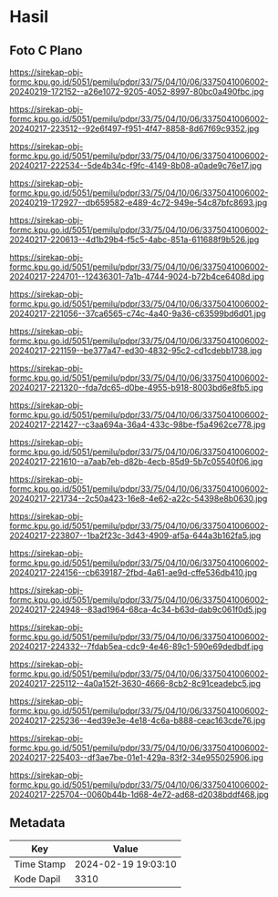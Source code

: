 # Hasil

## Foto C Plano

https://sirekap-obj-formc.kpu.go.id/5051/pemilu/pdpr/33/75/04/10/06/3375041006002-20240219-172152--a26e1072-9205-4052-8997-80bc0a490fbc.jpg

https://sirekap-obj-formc.kpu.go.id/5051/pemilu/pdpr/33/75/04/10/06/3375041006002-20240217-223512--92e6f497-f951-4f47-8858-8d67f69c9352.jpg

https://sirekap-obj-formc.kpu.go.id/5051/pemilu/pdpr/33/75/04/10/06/3375041006002-20240217-222534--5de4b34c-f9fc-4149-8b08-a0ade9c76e17.jpg

https://sirekap-obj-formc.kpu.go.id/5051/pemilu/pdpr/33/75/04/10/06/3375041006002-20240219-172927--db659582-e489-4c72-949e-54c87bfc8693.jpg

https://sirekap-obj-formc.kpu.go.id/5051/pemilu/pdpr/33/75/04/10/06/3375041006002-20240217-220613--4d1b29b4-f5c5-4abc-851a-611688f9b526.jpg

https://sirekap-obj-formc.kpu.go.id/5051/pemilu/pdpr/33/75/04/10/06/3375041006002-20240217-224701--12436301-7a1b-4744-9024-b72b4ce6408d.jpg

https://sirekap-obj-formc.kpu.go.id/5051/pemilu/pdpr/33/75/04/10/06/3375041006002-20240217-221056--37ca6565-c74c-4a40-9a36-c63599bd6d01.jpg

https://sirekap-obj-formc.kpu.go.id/5051/pemilu/pdpr/33/75/04/10/06/3375041006002-20240217-221159--be377a47-ed30-4832-95c2-cd1cdebb1738.jpg

https://sirekap-obj-formc.kpu.go.id/5051/pemilu/pdpr/33/75/04/10/06/3375041006002-20240217-221320--fda7dc65-d0be-4955-b918-8003bd6e8fb5.jpg

https://sirekap-obj-formc.kpu.go.id/5051/pemilu/pdpr/33/75/04/10/06/3375041006002-20240217-221427--c3aa694a-36a4-433c-98be-f5a4962ce778.jpg

https://sirekap-obj-formc.kpu.go.id/5051/pemilu/pdpr/33/75/04/10/06/3375041006002-20240217-221610--a7aab7eb-d82b-4ecb-85d9-5b7c05540f06.jpg

https://sirekap-obj-formc.kpu.go.id/5051/pemilu/pdpr/33/75/04/10/06/3375041006002-20240217-221734--2c50a423-16e8-4e62-a22c-54398e8b0630.jpg

https://sirekap-obj-formc.kpu.go.id/5051/pemilu/pdpr/33/75/04/10/06/3375041006002-20240217-223807--1ba2f23c-3d43-4909-af5a-644a3b162fa5.jpg

https://sirekap-obj-formc.kpu.go.id/5051/pemilu/pdpr/33/75/04/10/06/3375041006002-20240217-224156--cb639187-2fbd-4a61-ae9d-cffe536db410.jpg

https://sirekap-obj-formc.kpu.go.id/5051/pemilu/pdpr/33/75/04/10/06/3375041006002-20240217-224948--83ad1964-68ca-4c34-b63d-dab9c061f0d5.jpg

https://sirekap-obj-formc.kpu.go.id/5051/pemilu/pdpr/33/75/04/10/06/3375041006002-20240217-224332--7fdab5ea-cdc9-4e46-89c1-590e69dedbdf.jpg

https://sirekap-obj-formc.kpu.go.id/5051/pemilu/pdpr/33/75/04/10/06/3375041006002-20240217-225112--4a0a152f-3630-4666-8cb2-8c91ceadebc5.jpg

https://sirekap-obj-formc.kpu.go.id/5051/pemilu/pdpr/33/75/04/10/06/3375041006002-20240217-225236--4ed39e3e-4e18-4c6a-b888-ceac163cde76.jpg

https://sirekap-obj-formc.kpu.go.id/5051/pemilu/pdpr/33/75/04/10/06/3375041006002-20240217-225403--df3ae7be-01e1-429a-83f2-34e955025906.jpg

https://sirekap-obj-formc.kpu.go.id/5051/pemilu/pdpr/33/75/04/10/06/3375041006002-20240217-225704--0060b44b-1d68-4e72-ad68-d2038bddf468.jpg


## Metadata

| Key        | Value               |
| ---------- | ------------------- |
| Time Stamp | 2024-02-19 19:03:10 |
| Kode Dapil | 3310                |



